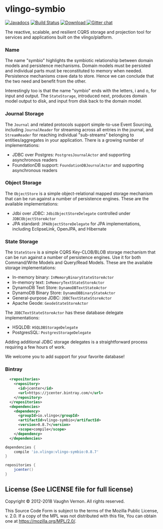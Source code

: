 # vlingo-symbio

[![Javadocs](http://javadoc.io/badge/io.vlingo/vlingo-symbio.svg?color=brightgreen)](http://javadoc.io/doc/io.vlingo/vlingo-symbio) [![Build Status](https://travis-ci.org/vlingo/vlingo-symbio.svg?branch=master)](https://travis-ci.org/vlingo/vlingo-symbio) [ ![Download](https://api.bintray.com/packages/vlingo/vlingo-platform-java/vlingo-symbio/images/download.svg) ](https://bintray.com/vlingo/vlingo-platform-java/vlingo-symbio/_latestVersion) [![Gitter chat](https://badges.gitter.im/gitterHQ/gitter.png)](https://gitter.im/vlingo-platform-java/symbio)

The reactive, scalable, and resilient CQRS storage and projection tool for services and applications built on the vlingo/platform.

### Name
The name "symbio" highlights the symbiotic relationship between domain models and persistence mechanisms.
Domain models must be persisted and individual parts must be reconstituted to memory when needed. Persistence
mechanisms crave data to store. Hence we can conclude that the two need and benefit from the other.

Interestingly too is that the name "symbio" ends with the letters, i and o, for input and output.
The `StateStorage`, introduced next, produces domain model output to disk, and input from disk back to
the domain model.

### Journal Storage
The `Journal` and related protocols support simple-to-use Event Sourcing, including `JournalReader` for
streaming across all entries in the journal, and `StreamReader` for reaching individual "sub-streams"
belonging to entities/aggregates in your application. There is a growing number of implementations:

   - JDBC over Postgres: `PostgresJournalActor` and supporting asynchronous readers
   - FoundationDB support: `FoundationDBJournalActor` and supporting asynchronous readers

### Object Storage
The `ObjectStore` is a simple object-relational mapped storage mechanism that can be run against a number of
persistence engines. These are the available implementations:

   - Jdbi over JDBC: `JdbiObjectStoreDelegate` controlled under `JDBCObjectStoreActor`
   - JPA standard: `JPAObjectStoreDelegate` for JPA implementations, including EclipseLink, OpenJPA, and Hibernate

### State Storage
The `StateStore` is a simple CQRS Key-CLOB/BLOB storage mechanism that can be run against a number of persistence engines.
Use it for both Command/Write Models and Query/Read Models. These are the available storage implementations:

   - In-memory binary: `InMemoryBinaryStateStoreActor`
   - In-memory text: `InMemoryTextStateStoreActor`
   - DynamoDB Text Store: `DynamoDBTextStateActor`
   - DynamoDB Binary Store: `DynamoDBBinaryStateActor`
   - General-purpose JDBC: `JDBCTextStateStoreActor`
   - Apache Geode: `GeodeStateStoreActor`
   
The `JDBCTextStateStoreActor` has these database delegate implementations:

   - HSQLDB: `HSQLDBStorageDelegate`
   - PostgresSQL: `PostgresStorageDelegate`

Adding additional JDBC storage delegates is a straightforward process requiring a few hours of work.

We welcome you to add support for your favorite database!

### Bintray

```xml
  <repositories>
    <repository>
      <id>jcenter</id>
      <url>https://jcenter.bintray.com/</url>
    </repository>
  </repositories>
  <dependencies>
    <dependency>
      <groupId>io.vlingo</groupId>
      <artifactId>vlingo-symbio</artifactId>
      <version>0.8.7</version>
      <scope>compile</scope>
    </dependency>
  </dependencies>
```

```gradle
dependencies {
    compile 'io.vlingo:vlingo-symbio:0.8.7'
}

repositories {
    jcenter()
}
```

License (See LICENSE file for full license)
-------------------------------------------
Copyright © 2012-2018 Vaughn Vernon. All rights reserved.

This Source Code Form is subject to the terms of the
Mozilla Public License, v. 2.0. If a copy of the MPL
was not distributed with this file, You can obtain
one at https://mozilla.org/MPL/2.0/.
